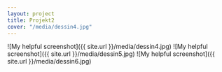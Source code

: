 ```yaml
---
layout: project 
title: Projekt2
cover: "/media/dessin4.jpg"
---
```


![My helpful screenshot]({{ site.url }}/media/dessin4.jpg)
![My helpful screenshot]({{ site.url }}/media/dessin5.jpg)
![My helpful screenshot]({{ site.url }}/media/dessin6.jpg)
